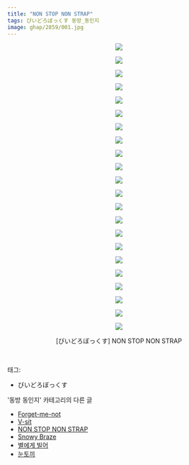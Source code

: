 ```yaml
---
title: "NON STOP NON STRAP"
tags: びいどろぼっくす 동방_동인지
image: ghap/2859/001.jpg
---
```

<div class="article">
<p style="text-align: center; clear: none; float: none;"><img src="{{ site.nasurl }}/ghap/2859/001.jpg"/></p>
<p style="text-align: center; clear: none; float: none;"><img src="{{ site.nasurl }}/ghap/2859/002.jpg"/></p>
<p style="text-align: center; clear: none; float: none;"><img src="{{ site.nasurl }}/ghap/2859/003.jpg"/></p>
<p style="text-align: center; clear: none; float: none;"><img src="{{ site.nasurl }}/ghap/2859/004.jpg"/></p>
<p style="text-align: center; clear: none; float: none;"><img src="{{ site.nasurl }}/ghap/2859/005.jpg"/></p>
<p style="text-align: center; clear: none; float: none;"><img src="{{ site.nasurl }}/ghap/2859/006.jpg"/></p>
<p style="text-align: center; clear: none; float: none;"><img src="{{ site.nasurl }}/ghap/2859/007.jpg"/></p>
<p style="text-align: center; clear: none; float: none;"><img src="{{ site.nasurl }}/ghap/2859/008.jpg"/></p>
<p style="text-align: center; clear: none; float: none;"><img src="{{ site.nasurl }}/ghap/2859/009.jpg"/></p>
<p style="text-align: center; clear: none; float: none;"><img src="{{ site.nasurl }}/ghap/2859/010.jpg"/></p>
<p style="text-align: center; clear: none; float: none;"><img src="{{ site.nasurl }}/ghap/2859/011.jpg"/></p>
<p style="text-align: center; clear: none; float: none;"><img src="{{ site.nasurl }}/ghap/2859/012.jpg"/></p>
<p style="text-align: center; clear: none; float: none;"><img src="{{ site.nasurl }}/ghap/2859/013.jpg"/></p>
<p style="text-align: center; clear: none; float: none;"><img src="{{ site.nasurl }}/ghap/2859/014.jpg"/></p>
<p style="text-align: center; clear: none; float: none;"><img src="{{ site.nasurl }}/ghap/2859/015.jpg"/></p>
<p style="text-align: center; clear: none; float: none;"><img src="{{ site.nasurl }}/ghap/2859/016.jpg"/></p>
<p style="text-align: center; clear: none; float: none;"><img src="{{ site.nasurl }}/ghap/2859/017.jpg"/></p>
<p style="text-align: center; clear: none; float: none;"><img src="{{ site.nasurl }}/ghap/2859/018.jpg"/></p>
<p style="text-align: center; clear: none; float: none;"><img src="{{ site.nasurl }}/ghap/2859/019.jpg"/></p>
<p style="text-align: center; clear: none; float: none;"><img src="{{ site.nasurl }}/ghap/2859/020.jpg"/></p>
<p style="text-align: center; clear: none; float: none;"><img src="{{ site.nasurl }}/ghap/2859/021.jpg"/></p>
<p style="text-align: center; clear: none; float: none;"><img src="{{ site.nasurl }}/ghap/2859/022.jpg"/></p>
<p style="text-align: center; clear: none; float: none;">[びいどろぼっくす] NON STOP NON STRAP</p>
<p><br/></p>
</div><div class="tagTrail">
<p>태그: </p>
<ul>
<li>びいどろぼっくす</li>
</ul>
</div><div class="another">
<p>'동방 동인지' 카테고리의 다른 글</p>
<ul>
<li><a href="/2016-12-07-ghap_2861">Forget-me-not</a></li>
<li><a href="/2016-12-07-ghap_2860">V-sit</a></li>
<li><a href="/2016-12-07-ghap_2859">NON STOP NON STRAP</a></li>
<li><a href="/2016-12-07-ghap_2857">Snowy Braze</a></li>
<li><a href="/2016-12-07-ghap_2856">별에게 빌어</a></li>
<li><a href="/2016-12-07-ghap_2855">눈토끼</a></li>
</ul>
</div><div class="cb_module cb_fluid">
<div class="cb_wrt cb_profile">
</div><!-- commentList close -->
</div>